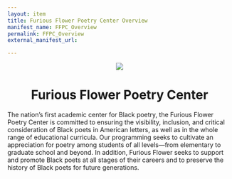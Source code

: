 ```yaml
---
layout: item
title: Furious Flower Poetry Center Overview
manifest_name: FFPC_Overview
permalink: FFPC_Overview
external_manifest_url: 

---
```

<!-- Add an essay or interpretive material below this line,
using HTML or markdown.  Do not modify this file above this line -->
<p style="text-align:center"><img src="https://www.jmu.edu/_images/furiousflower/furious-flower-logo.jpg"></img></p>
<h1 style="text-align:center">Furious Flower Poetry Center</h1>
  <p>The nation’s first academic center for Black poetry, the Furious Flower Poetry Center is committed to ensuring the visibility, inclusion, and critical consideration of Black poets in American letters, as well as in the whole range of educational curricula. Our programming seeks to cultivate an appreciation for poetry among students of all levels—from elementary to graduate school and beyond. In addition, Furious Flower seeks to support and promote Black poets at all stages of their careers and to preserve the history of Black poets for future generations.</p>
